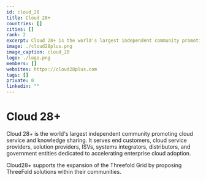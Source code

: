 ```yaml
---
id: cloud_28
title: Cloud 28+
countries: []
cities: []
rank: 2
excerpt: Cloud 28+ is the world's largest independent community promoting cloud service and knowledge sharing.
image: ./cloud28plus.png
image_caption: cloud_28
logo: ./logo.png
members: []
websites: https://cloud28plus.com
tags: []
private: 0
linkedin: ""
---
```


# Cloud 28+

Cloud 28+ is the world's largest independent community promoting cloud service and knowledge sharing. It serves end customers, cloud service providers, solution providers, ISVs, systems integrators, distributors, and government entities dedicated to accelerating enterprise cloud adoption.

Cloud28+ supports the expansion of the Threefold Grid by proposing ThreeFold solutions within their communities.

<!-- ## Support this project

## TFGrid Solution

### Roadmap -->
